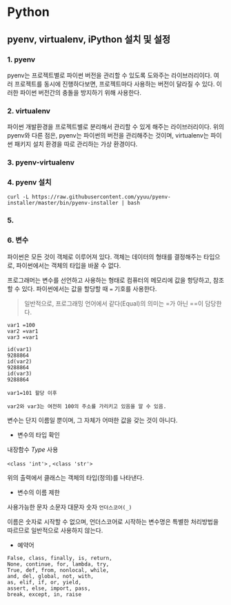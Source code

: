 # Python

##  pyenv, virtualenv, iPython 설치 및 설정


### 1. pyenv
pyenv는 프로젝트별로 파이썬 버전을 관리할 수 있도록 도와주는 라이브러리이다.
여러 프로젝트를 동시에 진행하다보면, 프로젝트마다 사용하는 버전이 달라질 수 있다.
이러한 파이썬 버전간의 충돌을 방지하기 위해 사용한다.

### 2. virtualenv
파이썬 개발환경을 프로젝트별로 분리해서 관리할 수 있게 해주는 라이브러리이다.
위의 pyenv와 다른 점은, pyenv는 파이썬의 버전을 관리해주는 것이며, virtualenv는
파이썬 패키지 설치 환경을 따로 관리하는 가상 환경이다.

### 3. pyenv-virtualenv


### 4. pyenv 설치

`curl -L https://raw.githubusercontent.com/yyuu/pyenv-installer/master/bin/pyenv-installer | bash`


### 5.

### 6. 변수

파이썬은 모든 것이 객체로 이루어져 있다.
객체는 데이터의 형태를 결정해주는 타입으로, 파이썬에서는 객체의 타입을 바꿀 수 없다.

프로그래머는 변수를 선언하고 사용하는 형태로 컴퓨터의 메모리에 값을 항당하고, 참조할 수 있다.
파이썬에서는 값을 할당할 때 `=` 기호를 사용한다.

>일반적으로, 프로그래밍 언어에서 같다(Equal)의 의미는 =가 아닌 ==이 담당한다.

```
var1 =100
var2 =var1
var3 =var1

id(var1)
9288864
id(var2)
9288864
id(var3)
9288864

var1=101 할당 이후

var2와 var3는 여전히 100의 주소를 가리키고 있음을 알 수 있음.
```

변수는 단지 이름일 뿐이며, 그 자체가 어떠한 값을 갖는 것이 아니다.

+ 변수의 타입 확인

내장함수 *Type* 사용

`<class 'int'>` , `<class 'str'>`

위의 출력에서 클래스는 객체의 타입(정의)를 나타낸다.

+ 변수의 이름 제한

사용가능한 문자
소문자
대문자
숫자
`언더스코어(_)`

이름은 숫자로 시작할 수 없으며, 언더스코어로 시작하는 변수명은 특별한 처리방법을 따르므로 일반적으로 사용하지 않는다.

+ 예약어

```
False, class, finally, is, return,
None, continue, for, lambda, try,
True, def, from, nonlocal, while,
and, del, global, not, with,
as, elif, if, or, yield,
assert, else, import, pass,
break, except, in, raise
```
